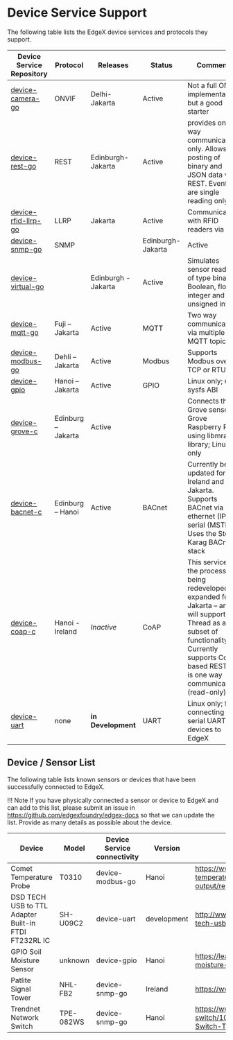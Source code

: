 # Device Service Support

The following table lists the EdgeX device services and protocols they support.

| Device Service Repository | Protocol | Releases | Status | Comments |
|----------------------------------------------------------------------|------------|-------------|----------|----------------|
| [device-camera-go]( https://github.com/edgexfoundry/device-camera-go)| ONVIF | Delhi-Jakarta|Active| Not a full ONVIF implementation, but a good starter|
| [device-rest-go]( https://github.com/edgexfoundry/device-rest-go) | REST | Edinburgh-Jakarta| Active| provides one-way communications only.  Allows posting of binary and JSON data via REST.  Events are single reading only.|
| [device-rfid-llrp-go]( https://github.com/edgexfoundry/device-rfid-llrp-go) | LLRP | Jakarta| Active| Communications with RFID readers via LLRP |
| [device-snmp-go]( https://github.com/edgexfoundry/device-snmp-go) | SNMP | | Edinburgh-Jakarta| Active| Basic implementation of SNMP protocol.  Async callbacks and traps not currently supported. |
| [device-virtual-go]( https://github.com/edgexfoundry/device-virtual-go) | | Edinburgh - Jakarta|Active| Simulates sensor readings of type binary, Boolean, float, integer and unsigned integer |
| [device-mqtt-go]( https://github.com/edgexfoundry/device-mqtt-go) | Fuji – Jakarta | Active | MQTT | Two way communications via multiple MQTT topics |
| [device-modbus-go]( https://github.com/edgexfoundry/device-modbus-go) | Dehli – Jakarta | Active | Modbus| Supports Modbus over TCP or RTU |
| [device-gpio]( https://github.com/edgexfoundry/device-gpio) | Hanoi – Jakarta | Active | GPIO | Linux only; uses sysfs ABI |
| [device-grove-c]( https://github.com/edgexfoundry/device-grove-c) | Edinburg – Jakarta | Active | | Connects the Grove sensor on Grove Raspberry Pi using libmraa library; Linux only |
| [device-bacnet-c]( https://github.com/edgexfoundry/device-bacnet-c) | Edinburg – Hanoi | Active | BACnet | Currently being updated for Ireland and Jakarta.  Supports BACnet via ethernet (IP) or serial (MSTP).  Uses the Steve Karag BACnet stack |
| [device-coap-c]( https://github.com/edgexfoundry/device-coap-c) |Hanoi - Ireland | *Inactive* | CoAP | This service is in the process of being redeveloped and expanded for Jakarta – and will support Thread as a subset of functionality.  Currently supports CoAP-based REST and is one way communications (read-only) |
| [device-uart]( https://github.com/edgexfoundry-holding/device-uart) | none | **in Development** | UART | Linux only; for connecting serial UART devices to EdgeX|

## Device / Sensor List 
The following table lists known sensors or devices that have been successfully connected to EdgeX.

!!! Note
        If you have physically connected a sensor or device to EdgeX and can add to this list, please submit an issue in https://github.com/edgexfoundry/edgex-docs so that we can update the list.  Provide as many details as possible about the device.

| Device | Model | Device Service connectivity | Version | Reference|
|----------|-----------|-------------------------------------|------------|--------------|
|Comet Temperature Probe | T0310 | device-modbus-go | Hanoi | https://www.cometsystem.com/products/t0310-temperature-transmitter-with-rs232-output/reg-t0310 |
| DSD TECH USB to TTL Adapter Built-in FTDI FT232RL IC|SH-U09C2| device-uart | development | http://www.dsdtech-global.com/2017/07/dsd-tech-usb-to-ttl-serial-converter.html |
| GPIO Soil Moisture Sensor | unknown | device-gpio | Hanoi | https://learn.sparkfun.com/tutorials/soil-moisture-sensor-hookup-guide/all|
|Patlite Signal Tower | NHL-FB2 | device-snmp-go | Ireland | https://www.patlite.com/ |
|Trendnet Network Switch | TPE-082WS | device-snmp-go | Hanoi | https://www.trendnet.com/products/managed-switch/10-Port-Gigabit-Web-Smart-PoEplus-Switch-TPE-082WS |